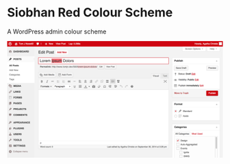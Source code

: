 Siobhan Red Colour Scheme
=======================

A WordPress admin colour scheme


![](https://github.com/Tarendai/Siobhan-Red/raw/master/screenshot.png)
